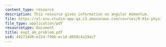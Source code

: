 ```yaml
---
content_type: resource
description: This resource gives information on angular momentum.
file: https://ol-ocw-studio-app-qa.s3.amazonaws.com/courses/8-01x-physics-i-classical-mechanics-with-an-experimental-focus-fall-2002/442714d6e31df90bec14d059c4a19acf_expt_am_problem.pdf
file_type: application/pdf
resourcetype: Document
title: expt_am_problem.pdf
uid: 442714d6-e31d-f90b-ec14-d059c4a19acf
---
```

